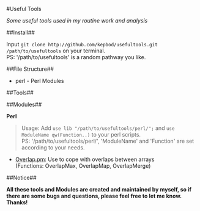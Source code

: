 #Useful Tools

*Some useful tools used in my routine work and analysis*

##Install##

Input `git clone http://github.com/kepbod/usefultools.git /path/to/usefultools` on your terminal.  
PS: '/path/to/usefultools' is a random pathway you like.

##File Structure##

* perl - Perl Modules

##Tools##



##Modules##

**Perl**

> Usage: Add `use lib "/path/to/usefultools/perl/";` and `use ModuleName
> qw(Function..)` to your perl scripts.  
> PS: '/path/to/usefultools/perl/', 'ModuleName' and 'Function' are set according to
> your needs.

* [Overlap.pm](https://github.com/kepbod/usefultools/blob/master/perl/Overlap.pm): Use to cope with overlaps between arrays  
    (Functions: OverlapMax, OverlapMap, OverlapMerge)

##Notice##

**All these tools and Modules are created and maintained by myself, so if there are
some bugs and questions, please feel free to let me know. Thanks!**
